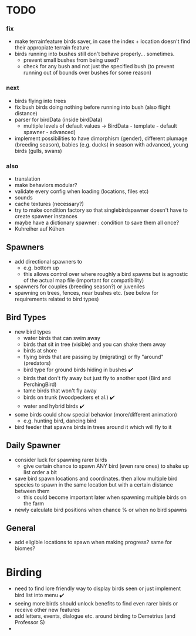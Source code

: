 ﻿# TODO

### fix
- make terrainfeature birds saver, in case the index + location doesn't find their appropiate terrain feature
- birds running into bushes still don't behave properly... sometimes.
  - prevent small bushes from being used?
  - check for any bush and not just the specified bush (to prevent running out of bounds over bushes for some reason)

### next
- birds flying into trees
- fix bush birds doing nothing before running into bush (also flight distance)
- parser for birdData (inside birdData)
  - multiple levels of default values -> BirdData - template - default spawner - advanced)
- implement possibilities to have dimorphism (gender), different plumage (breeding season), babies (e.g. ducks) in season with advanced, young birds (gulls, swans)

### also
- translation
- make behaviors modular?
- validate every config when loading (locations, files etc)
- sounds
- cache textures (necessary?)
- try to make condition factory so that singlebirdspawner doesn't have to create spawner instances
- maybe have a dictionary spawner : condition to save them all once?
- Kuhreiher auf Kühen


## Spawners

- add directional spawners to
  - e.g. bottom up
  - this allows control over where roughly a bird spawns but is agnostic of the actual map file (important for compatibility)
- spawners for couples (breeding season?) or juveniles
- spawning on trees, fences, near bushes etc. (see below for requirements related to bird types)

## Bird Types

- new bird types
  - water birds that can swim away
  - birds that sit in tree (visible) and you can shake them away
  - birds at shore
  - flying birds that are passing by (migrating) or fly "around" (predators)
  - bird type for ground birds hiding in bushes ✔️
  - birds that don't fly away but just fly to another spot (Bird and PerchingBird)
  - tame birds that won't fly away
  - birds on trunk (woodpeckers et al.) ✔️
  - water and hybrid birds ✔️
- some birds could show special behavior (more/different animation)
  - e.g. hunting bird, dancing bird
- bird feeder that spawns birds in trees around it which will fly to it

## Daily Spawner
- consider luck for spawning rarer birds
  - give certain chance to spawn ANY bird (even rare ones) to shake up list order a bit
- save bird spawn locations and coordinates. then allow multiple bird species to spawn in the same location but with a certain distance between them
  - this could become important later when spawning multiple birds on the farm
- newly calculate bird positions when chance % or when no bird spawns

## General

- add eligible locations to spawn when making progress? same for biomes?


# Birding

- need to find lore friendly way to display birds seen or just implement bird list into menu ✔️
- seeing more birds should unlock benefits to find even rarer birds or receive other new features
- add letters, events, dialogue etc. around birding to Demetrius (and Professor S)
- 